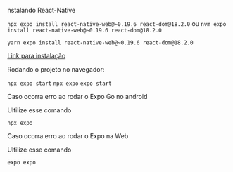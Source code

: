 nstalando React-Native

```npx expo install react-native-web@~0.19.6 react-dom@18.2.0```
ou
```nvm expo install react-native-web@~0.19.6 react-dom@18.2.0``` 

```yarn expo install react-native-web@~0.19.6 react-dom@18.2.0```

[Link para instalação](https://reactnative.dev/docs/alert)


Rodando o projeto no navegador:

```npx expo start```
``` npx expo ```
``` expo start ```

Caso ocorra erro ao rodar o Expo Go no android

Ultilize esse comando

``` npx expo ```


Caso ocorra erro ao rodar o Expo na Web

Ultilize esse comando

``` expo expo ```

